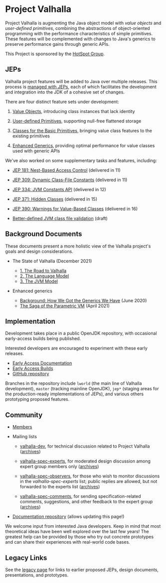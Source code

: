 # Project Valhalla

Project Valhalla is augmenting the Java object model with *value objects* and
*user-defined primitives*, combining the abstractions of object-oriented
programming with the performance characteristics of simple primitives.
These features will be complemented with changes to Java's generics to preserve
performance gains through generic APIs.

This Project is sponsored by the
[HotSpot Group](http://openjdk.java.net/groups/hotspot).

## JEPs

Valhalla project features will be added to Java over multiple releases.
This process is [managed with JEPs](https://openjdk.java.net/jeps/1),
each of which facilitates the development and integration into the JDK of a
cohesive set of changes.

There are four distinct feature sets under development:

1.  [Value Objects](https://openjdk.org/jeps/8277163), introducing class
    instances that lack identity

2.  [User-defined Primitives](https://openjdk.org/jeps/401), supporting
    null-free flattened storage

3.  [Classes for the Basic Primitives](https://openjdk.org/jeps/402), bringing
    value class features to the existing primitives

4.  [Enhanced Generics](https://openjdk.org/jeps/8261529), providing optimal
    performance for value classes used with generic APIs

We've also worked on some supplementary tasks and features, including:

-   [JEP 181: Nest-Based Access Control](https://openjdk.java.net/jeps/181)
    (delivered in 11)

-   [JEP 309: Dynamic Class-File Constants](https://openjdk.java.net/jeps/309)
    (delivered in 11)

-   [JEP 334: JVM Constants API](https://openjdk.org/jeps/334)
    (delivered in 12)

-   [JEP 371: Hidden Classes](https://openjdk.java.net/jeps/371)
    (delivered in 15)

-   [JEP 390: Warnings for Value-Based Classes](https://openjdk.java.net/jeps/390)
    (delivered in 16)

-   [Better-defined JVM class file validation](https://openjdk.java.net/jeps/8267650)
    (draft)

## Background Documents

These documents present a more holistic view of the Valhalla project's goals and
design considerations.

-   The State of Valhalla (December 2021)
    - [1. The Road to Valhalla](design-notes/state-of-valhalla/01-background)
    - [2. The Language Model](design-notes/state-of-valhalla/02-object-model)
    - [3. The JVM Model](design-notes/state-of-valhalla/03-vm-model)

-   Enhanced generics
    - [Background: How We Got the Generics We Have](design-notes/in-defense-of-erasure) (June 2020)
    - [The Saga of the Parametric VM](design-notes/parametric-vm/parametric-vm) (April 2021)

## Implementation

Development takes place in a public OpenJDK repository, with occasional
early-access builds being published.

Interested developers are encouraged to experiment with these early releases.

-   [Early Access Documentation](early-access)
-   [Early Access Builds](https://jdk.java.net/valhalla/)
-   [GitHub repository](https://github.com/openjdk/valhalla)

Branches in the repository include `lworld` (the main line of Valhalla
development), `master` (tracking mainline OpenJDK), `jep*` (staging areas for
the production-ready implementations of JEPs), and various others prototyping
proposed features.

## Community

-   [Members](http://openjdk.java.net/census#valhalla)

-   Mailing lists

    -   [valhalla-dev](http://mail.openjdk.java.net/mailman/listinfo/valhalla-dev),
        for technical discussion related to Project Valhalla
        ([archives](http://mail.openjdk.java.net/pipermail/valhalla-dev/))

    -   [valhalla-spec-experts](http://mail.openjdk.java.net/mailman/listinfo/valhalla-spec-experts),
        for moderated design discussion among expert group members only
        ([archives](http://mail.openjdk.java.net/pipermail/valhalla-spec-experts/))

    -   [valhalla-spec-observers](http://mail.openjdk.java.net/mailman/listinfo/valhalla-spec-observers),
        for those who wish to monitor discussions in the *valhalla-spec-experts*
        list; public replies are allowed, but not forwarded to the experts list
        ([archives](http://mail.openjdk.java.net/pipermail/valhalla-spec-observers/))

    -   [valhalla-spec-comments](http://mail.openjdk.java.net/mailman/listinfo/valhalla-spec-comments),
        for sending specification-related comments, suggestions, and other
        feedback to the expert group
        ([archives](http://mail.openjdk.java.net/pipermail/valhalla-spec-comments/))

-   [Documentation repository](https://github.com/openjdk/valhalla-docs)
    (allows updating this page!)

We welcome input from interested Java developers. Keep in mind that most
theoretical ideas have been well explored over the last few years! The greatest
help can be provided by those who try out concrete prototypes and can share
their experiences with real-world code bases.

## Legacy Links

See the [legacy page](legacy) for links to earlier proposed JEPs, design
documents, presentations, and prototypes.

